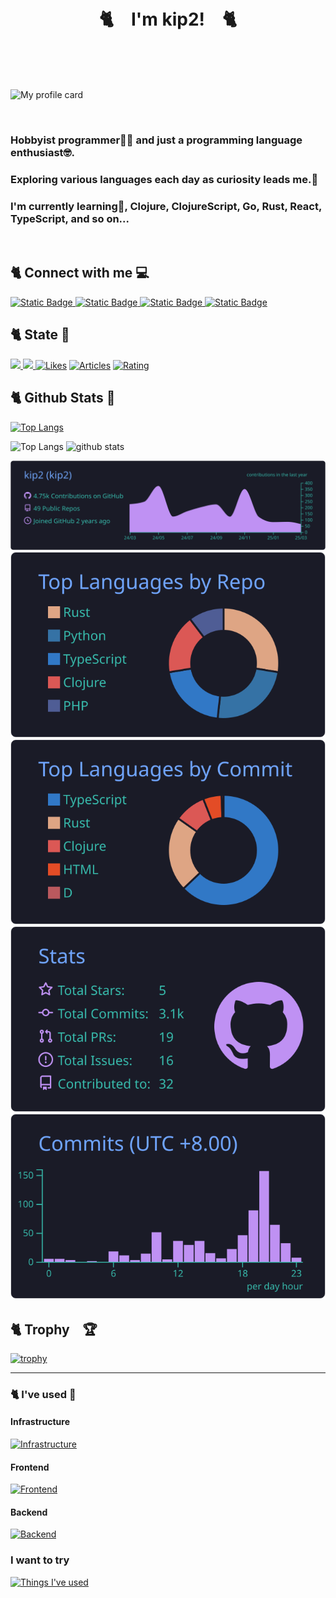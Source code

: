 <h1 align="center">🐈️　I'm kip2!　🐈️</h1>

<br/>
<br/>
<br/>

![My profile card](/public//gif/profile_anime.gif)

<br/>

### Hobbyist programmer👨‍💻  and just a programming language enthusiast🤓. 

### Exploring various languages each day as curiosity leads me.🚀

### I'm currently learning🌱, Clojure, ClojureScript, Go, Rust, React, TypeScript, and so on...

<br/>

## 🐈️ Connect with me 💻️

<a href="https://kip2.dev">
<img alt="Static Badge" src="https://img.shields.io/badge/My_Website-1.0-orange?style=for-the-badge">
</a>

<a href= "https://github.com/kip2" >
<img alt="Static Badge" src="https://img.shields.io/badge/Github_profile-gray?style=for-the-badge&logo=github">
</a>

<a href= "https://zenn.dev/kip2" >
<img alt="Static Badge" src="https://img.shields.io/badge/Zenn_profile-blue?style=for-the-badge&logo=zenn">
</a>

<a href= "https://x.com/_kip2" >
<img alt="Static Badge" src="https://img.shields.io/badge/X_profile-black?style=for-the-badge&logo=x">

</a>

## 🐈️ State 📝

<p align= "left" >
<a href= "https://github.com/kip2" >
<img height= "20" src= "https://komarev.com/ghpvc/?username=kip2&style=for-the-badge" />
</a>
<a href= "https://github.com/kip2" >
<img height= "20" src= "https://img.shields.io/github/followers/kip2?label=follow&logo=github&style=for-the-badge" />
</a>
<a href="https://zenn.dev/kip2"><img src="https://badgen.org/img/zenn/kip2/likes?style=flat-square" alt="Likes" /></a>
<a href="https://zenn.dev/kip2"><img src="https://badgen.org/img/zenn/kip2/articles?style=flat-square" alt="Articles" /></a>
<a href="https://atcoder.jp/users/kip2?contestType=algo"><img src="https://badgen.org/img/atcoder/kip2/rating/algorithm?style=flat-square" alt="Rating" /></a>


## 🐈️ Github Stats 🐙
[![Top Langs](https://github-readme-stats.vercel.app/api/top-langs/?username=kip2)](https://github.com/anuraghazra/github-readme-stats)
<p align="left">
  <img alt="Top Langs" height="120px" src="https://github-readme-stats.vercel.app/api/top-langs/?username=kip2&layout=donut&theme=tokyonight" />
  <img alt="github stats" height="120px" src="https://github-readme-stats.vercel.app/api?username=kip2&show_icons=true&theme=tokyonight" />
</p>

  [![](https://raw.githubusercontent.com/kip2/kip2/main/profile-summary-card-output/tokyonight/0-profile-details.svg)](https://github.com/vn7n24fzkq/github-profile-summary-cards)
[![](https://raw.githubusercontent.com/kip2/kip2/main/profile-summary-card-output/tokyonight/1-repos-per-language.svg)](https://github.com/vn7n24fzkq/github-profile-summary-cards) [![](https://raw.githubusercontent.com/kip2/kip2/main/profile-summary-card-output/tokyonight/2-most-commit-language.svg)](https://github.com/vn7n24fzkq/github-profile-summary-cards)
[![](https://raw.githubusercontent.com/kip2/kip2/main/profile-summary-card-output/tokyonight/3-stats.svg)](https://github.com/vn7n24fzkq/github-profile-summary-cards) [![](https://raw.githubusercontent.com/kip2/kip2/main/profile-summary-card-output/tokyonight/4-productive-time.svg)](https://github.com/vn7n24fzkq/github-profile-summary-cards)

## 🐈️ Trophy　🏆️
[![trophy](https://github-profile-trophy.vercel.app/?username=kip2&theme=tokyonight)](https://github.com/ryo-ma/github-profile-trophy)

---

<h3 align="left">🐈️ I've used 💪</h3>

<h4>Infrastructure</h4>

[![Infrastructure](https://skillicons.dev/icons?i=aws,docker,nginx&theme=light)](https://skillicons.dev)

<h4>Frontend</h4>

[![Frontend](https://skillicons.dev/icons?i=html,css,js,nodejs,react&theme=light)](https://skillicons.dev)

<h4>Backend</h4>

[![Backend](https://skillicons.dev/icons?i=js,php,python,nodejs,rust,java,scala&theme=light)](https://skillicons.dev)

<h3 align="left">I want to try</h3>

[![Things I've used](https://skillicons.dev/icons?i=arch,arduino,bash,blender,bsd,bun,c,cs,cpp,clojure,cmake,dart,deno,dotnet,elixir,emacs,flutter,forth,gradle,go,godot,graphql,haskell,htmx,kali,kotlin,kubernetes,laravel,latex,linux,lua,neovim,nextjs,nim,nix,ocaml,opencv,perl,powershell,processing,regex,ruby,svg,unity,unreal,vue,wasm,zig&theme=light)](https://skillicons.dev)

